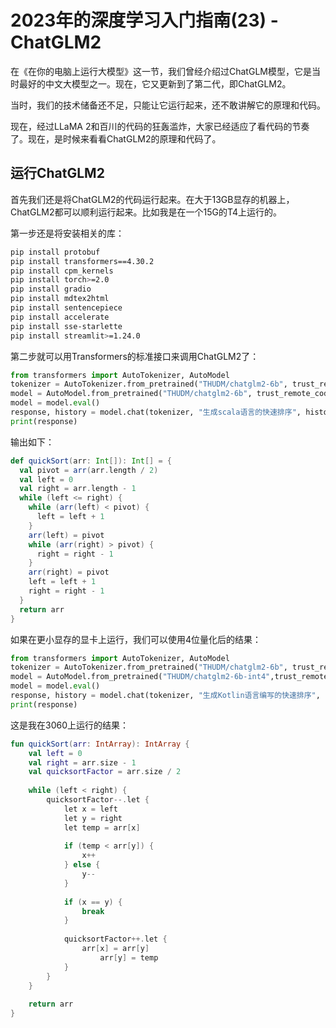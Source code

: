 # 2023年的深度学习入门指南(23) - ChatGLM2

在《在你的电脑上运行大模型》这一节，我们曾经介绍过ChatGLM模型，它是当时最好的中文大模型之一。现在，它又更新到了第二代，即ChatGLM2。

当时，我们的技术储备还不足，只能让它运行起来，还不敢讲解它的原理和代码。

现在，经过LLaMA 2和百川的代码的狂轰滥炸，大家已经适应了看代码的节奏了。现在，是时候来看看ChatGLM2的原理和代码了。

## 运行ChatGLM2

首先我们还是将ChatGLM2的代码运行起来。在大于13GB显存的机器上，ChatGLM2都可以顺利运行起来。比如我是在一个15G的T4上运行的。

第一步还是将安装相关的库：

```bash
pip install protobuf
pip install transformers==4.30.2
pip install cpm_kernels
pip install torch>=2.0
pip install gradio
pip install mdtex2html
pip install sentencepiece
pip install accelerate
pip install sse-starlette
pip install streamlit>=1.24.0
```

第二步就可以用Transformers的标准接口来调用ChatGLM2了：

```python
from transformers import AutoTokenizer, AutoModel
tokenizer = AutoTokenizer.from_pretrained("THUDM/chatglm2-6b", trust_remote_code=True)
model = AutoModel.from_pretrained("THUDM/chatglm2-6b", trust_remote_code=True, device='cuda')
model = model.eval()
response, history = model.chat(tokenizer, "生成scala语言的快速排序", history=[])
print(response)
```

输出如下：
```scala
def quickSort(arr: Int[]): Int[] = {
  val pivot = arr(arr.length / 2)
  val left = 0
  val right = arr.length - 1
  while (left <= right) {
    while (arr(left) < pivot) {
      left = left + 1
    }
    arr(left) = pivot
    while (arr(right) > pivot) {
      right = right - 1
    }
    arr(right) = pivot
    left = left + 1
    right = right - 1
  }
  return arr
}
```

如果在更小显存的显卡上运行，我们可以使用4位量化后的结果：

```python
from transformers import AutoTokenizer, AutoModel
tokenizer = AutoTokenizer.from_pretrained("THUDM/chatglm2-6b", trust_remote_code=True)
model = AutoModel.from_pretrained("THUDM/chatglm2-6b-int4",trust_remote_code=True).cuda()
model = model.eval()
response, history = model.chat(tokenizer, "生成Kotlin语言编写的快速排序", history=[])
print(response)

```

这是我在3060上运行的结果：

```kotlin                                         
fun quickSort(arr: IntArray): IntArray {    
    val left = 0                            
    val right = arr.size - 1                
    val quicksortFactor = arr.size / 2      
                                            
    while (left < right) {                  
        quicksortFactor--.let {             
            let x = left                    
            let y = right                   
            let temp = arr[x]               
                                            
            if (temp < arr[y]) {            
                x++                         
            } else {                        
                y--                         
            }                               
                                            
            if (x == y) {                   
                break                       
            }                               
                                            
            quicksortFactor++.let {         
                arr[x] = arr[y]             
                    arr[y] = temp           
            }                               
        }                                   
    }                                       
                                            
    return arr                              
}                                           
```

